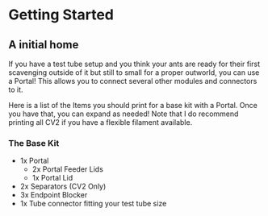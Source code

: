 # Getting Started

## A initial home

If you have a test tube setup and you think your ants are ready for their first scavenging outside of it but still to small for a proper outworld, you can use a Portal! This allows you to connect several other modules and connectors to it.

Here is a list of the Items you should print for a base kit with a Portal. Once you have that, you can expand as needed!
Note that I do recommend printing all CV2 if you have a flexible filament available.

### The Base Kit
* 1x Portal
  * 2x Portal Feeder Lids
  * 1x Portal Lid
* 2x Separators (CV2 Only)
* 3x Endpoint Blocker
* 1x Tube connector fitting your test tube size
